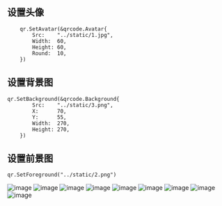 ## 设置头像
```golang
    qr.SetAvatar(&qrcode.Avatar{
		Src:    "../static/1.jpg",
		Width:  60,
		Height: 60,
		Round:  10,
	})
```

## 设置背景图
```
qr.SetBackground(&qrcode.Background{
		Src:    "../static/3.png",
		X:      70,
		Y:      55,
		Width:  270,
		Height: 270,
	})
```

## 设置前景图
```
qr.SetForeground("../static/2.png")
```

![image](https://github.com/lihaotian0607/qrcode/blob/master/resources/qr-avatar.png)
![image](https://github.com/lihaotian0607/qrcode/blob/master/resources/qr-bg.png)
![image](https://github.com/lihaotian0607/qrcode/blob/master/resources/qr-fg.png)
![image](https://github.com/lihaotian0607/qrcode/blob/master/resources/20200510170738.png)
![image](https://github.com/lihaotian0607/qrcode/blob/master/resources/20200510170741.png)
![image](https://github.com/lihaotian0607/qrcode/blob/master/resources/20200510170755.png)
![image](https://github.com/lihaotian0607/qrcode/blob/master/resources/20200510170802.png)
![image](https://github.com/lihaotian0607/qrcode/blob/master/resources/20200510170810.png)
![image](https://github.com/lihaotian0607/qrcode/blob/master/resources/20200510170813.png)






